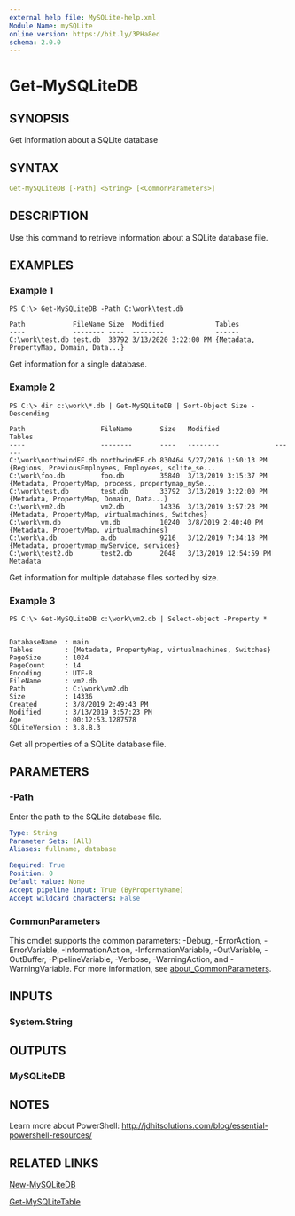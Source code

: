 ```yaml
---
external help file: MySQLite-help.xml
Module Name: mySQLite
online version: https://bit.ly/3PHa8ed
schema: 2.0.0
---
```


# Get-MySQLiteDB

## SYNOPSIS

Get information about a SQLite database

## SYNTAX

```yaml
Get-MySQLiteDB [-Path] <String> [<CommonParameters>]
```

## DESCRIPTION

Use this command to retrieve information about a SQLite database file.

## EXAMPLES

### Example 1

```shell
PS C:\> Get-MySQLiteDB -Path C:\work\test.db

Path            FileName Size  Modified             Tables
----            -------- ----  --------             ------
C:\work\test.db test.db  33792 3/13/2020 3:22:00 PM {Metadata, PropertyMap, Domain, Data...}
```

Get information for a single database.

### Example 2

```shell
PS C:\> dir c:\work\*.db | Get-MySQLiteDB | Sort-Object Size -Descending

Path                   FileName       Size   Modified              Tables
----                   --------       ----   --------              ------
C:\work\northwindEF.db northwindEF.db 830464 5/27/2016 1:50:13 PM  {Regions, PreviousEmployees, Employees, sqlite_se...
C:\work\foo.db         foo.db         35840  3/13/2019 3:15:37 PM  {Metadata, PropertyMap, process, propertymap_mySe...
C:\work\test.db        test.db        33792  3/13/2019 3:22:00 PM  {Metadata, PropertyMap, Domain, Data...}
C:\work\vm2.db         vm2.db         14336  3/13/2019 3:57:23 PM  {Metadata, PropertyMap, virtualmachines, Switches}
C:\work\vm.db          vm.db          10240  3/8/2019 2:40:40 PM   {Metadata, PropertyMap, virtualmachines}
C:\work\a.db           a.db           9216   3/12/2019 7:34:18 PM  {Metadata, propertymap_myService, services}
C:\work\test2.db       test2.db       2048   3/13/2019 12:54:59 PM Metadata
```

Get information for multiple database files sorted by size.

### Example 3

```shell
PS C:\> Get-MySQLiteDB c:\work\vm2.db | Select-object -Property *


DatabaseName  : main
Tables        : {Metadata, PropertyMap, virtualmachines, Switches}
PageSize      : 1024
PageCount     : 14
Encoding      : UTF-8
FileName      : vm2.db
Path          : C:\work\vm2.db
Size          : 14336
Created       : 3/8/2019 2:49:43 PM
Modified      : 3/13/2019 3:57:23 PM
Age           : 00:12:53.1287578
SQLiteVersion : 3.8.8.3
```

Get all properties of a SQLite database file.

## PARAMETERS

### -Path

Enter the path to the SQLite database file.

```yaml
Type: String
Parameter Sets: (All)
Aliases: fullname, database

Required: True
Position: 0
Default value: None
Accept pipeline input: True (ByPropertyName)
Accept wildcard characters: False
```

### CommonParameters

This cmdlet supports the common parameters: -Debug, -ErrorAction, -ErrorVariable, -InformationAction, -InformationVariable, -OutVariable, -OutBuffer, -PipelineVariable, -Verbose, -WarningAction, and -WarningVariable. For more information, see [about_CommonParameters](http://go.microsoft.com/fwlink/?LinkID=113216).

## INPUTS

### System.String

## OUTPUTS

### MySQLiteDB

## NOTES

Learn more about PowerShell: http://jdhitsolutions.com/blog/essential-powershell-resources/

## RELATED LINKS

[New-MySQLiteDB](New-MySQLiteDB.md)

[Get-MySQLiteTable](Get-MySQLiteTable.md)
